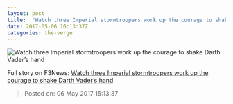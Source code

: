 ```yaml
---
layout: post
title:  "Watch three Imperial stormtroopers work up the courage to shake Darth Vader’s hand"
date: 2017-05-06 16:13:37Z
categories: the-verge
---
```


![Watch three Imperial stormtroopers work up the courage to shake Darth Vader’s hand](https://cdn0.vox-cdn.com/thumbor/MPqc3-A-xhVGymv1xjtTx3fpQN0=/175x0:1611x808/1600x900/cdn0.vox-cdn.com/uploads/chorus_image/image/54653901/Screen_Shot_2017_05_06_at_11.56.16_AM.0.png)




Full story on F3News: [Watch three Imperial stormtroopers work up the courage to shake Darth Vader’s hand](http://www.f3nws.com/n/b4HBND)

> Posted on: 06 May 2017 15:13:37
